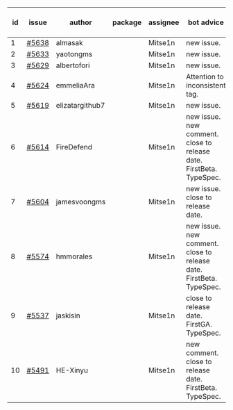 | id | issue | author | package | assignee | bot advice | created date of issue | target release date | date from target |
| ------ | ------ | ------ | ------ | ------ | ------ | ------ | ------ | :-----: |
| 1 | [#5638](https://github.com/Azure/sdk-release-request/issues/5638) | almasak |  | Mitse1n | new issue. | 10-23 | 11-21 |  |
| 2 | [#5633](https://github.com/Azure/sdk-release-request/issues/5633) | yaotongms |  | Mitse1n | new issue. | 10-23 | 11-22 |  |
| 3 | [#5629](https://github.com/Azure/sdk-release-request/issues/5629) | albertofori |  | Mitse1n | new issue. | 10-22 | 11-22 |  |
| 4 | [#5624](https://github.com/Azure/sdk-release-request/issues/5624) | emmeliaAra |  | Mitse1n | Attention to inconsistent tag. | 10-22 | 11-22 |  |
| 5 | [#5619](https://github.com/Azure/sdk-release-request/issues/5619) | elizatargithub7 |  | Mitse1n | new issue. | 10-16 | 11-22 |  |
| 6 | [#5614](https://github.com/Azure/sdk-release-request/issues/5614) | FireDefend |  | Mitse1n | new issue. new comment. close to release date. FirstBeta. TypeSpec. | 10-15 | 10-25 | 0 |
| 7 | [#5604](https://github.com/Azure/sdk-release-request/issues/5604) | jamesvoongms |  | Mitse1n | new issue. close to release date. | 10-11 | 10-25 | 0 |
| 8 | [#5574](https://github.com/Azure/sdk-release-request/issues/5574) | hmmorales |  | Mitse1n | new issue. new comment. close to release date. FirstBeta. TypeSpec. | 10-07 | 10-25 | 0 |
| 9 | [#5537](https://github.com/Azure/sdk-release-request/issues/5537) | jaskisin |  | Mitse1n | close to release date. FirstGA. TypeSpec. | 09-27 | 10-24 | 0 |
| 10 | [#5491](https://github.com/Azure/sdk-release-request/issues/5491) | HE-Xinyu |  | Mitse1n | new comment. close to release date. FirstBeta. TypeSpec. | 09-13 | 10-24 | 0 |
